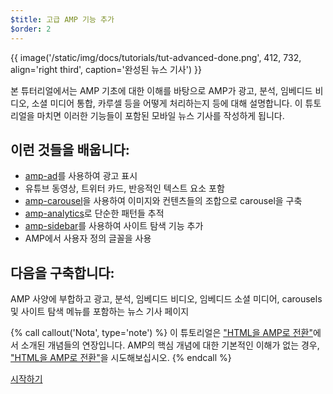 ```yaml
---
$title: 고급 AMP 기능 추가
$order: 2
---
```


{{ image('/static/img/docs/tutorials/tut-advanced-done.png', 412, 732, align='right third', caption='완성된 뉴스 기사') }}


본 튜터리얼에서는 AMP 기초에 대한 이해를 바탕으로 AMP가 광고, 분석, 임베디드 비디오, 소셜 미디어 통합, 카루셀 등을 어떻게 처리하는지 등에 대해 설명합니다. 이 튜토리얼을 마치면 이러한 기능들이 포함된 모바일 뉴스 기사를 작성하게 됩니다.

## 이런 것들을 배웁니다:

- [amp-ad](/docs/reference/components/amp-ad.html)를 사용하여 광고 표시
- 유튜브 동영상, 트위터 카드, 반응적인 텍스트 요소 포함
- [amp-carousel](/docs/reference/components/amp-carousel.html)을 사용하여 이미지와 컨텐츠들의 조합으로 carousel을 구축
- [amp-analytics](/docs/reference/components/amp-analytics.html)로 단순한 패턴들 추적
- [amp-sidebar](/docs/reference/components/amp-sidebar.html)를 사용하여 사이트 탐색 기능 추가
- AMP에서 사용자 정의 글꼴을 사용

## 다음을 구축합니다:

AMP 사양에 부합하고 광고, 분석, 임베디드 비디오, 임베디드 소셜 미디어, carousels 및 사이트 탐색 메뉴를 포함하는 뉴스 기사 페이지

{% call callout('Nota', type='note') %}
이 튜토리얼은 ["HTML을 AMP로 전환"](/ko/docs/tutorials/converting.html)에서 소개된 개념들의 연장입니다. AMP의 핵심 개념에 대한 기본적인 이해가 없는 경우, ["HTML을 AMP로 전환"](/ko/docs/tutorials/converting.html)을 시도해보십시오.
{% endcall %}

<div class="start-button">
<a class="button" href="/ko/docs/tutorials/add_advanced/setting_up.html"><span class="arrow-next">시작하기</span></a>
</div>
